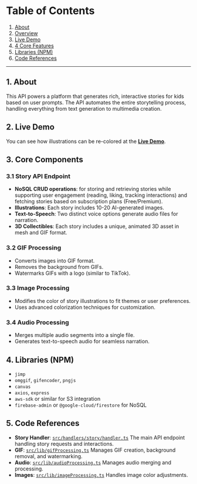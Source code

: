 # Table of Contents
1. [About](#about)
2. [Overview](#overvie)
3. [Live Demo](#live-demo-of-colorization)  
4. [4 Core Features](#4-core-features)  
5. [Libraries (NPM)](#libraries-npm)  
6. [Code References](#code-references)  

---

## 1. About
This API powers a platform that generates rich, interactive stories for kids based on user prompts. The API automates the entire storytelling process, handling everything from text generation to multimedia creation.

## 2. Live Demo
You can see how illustrations can be re-colored at the [**Live Demo**](https://nq-portfolio.com/recoloring/demo).

## 3. Core Components

### 3.1 Story API Endpoint
- **NoSQL CRUD operations**: for storing and retrieving stories while supporting user engagement (reading, liking, tracking interactions) and fetching stories based on subscription plans (Free/Premium).
- **Illustrations**: Each story includes 10-20 AI-generated images.
- **Text-to-Speech**: Two distinct voice options generate audio files for narration.
- **3D Collectibles**: Each story includes a unique, animated 3D asset in mesh and GIF format.

### 3.2 GIF Processing
- Converts images into GIF format.
- Removes the background from GIFs.
- Watermarks GIFs with a logo (similar to TikTok).

### 3.3 Image Processing
- Modifies the color of story illustrations to fit themes or user preferences.
- Uses advanced colorization techniques for customization.

### 3.4 Audio Processing
- Merges multiple audio segments into a single file.
- Generates text-to-speech audio for seamless narration.

## 4. Libraries (NPM)
- `jimp`
- `omggif`, `gifencoder`, `pngjs`
- `canvas`
- `axios`, `express`
- `aws-sdk` or similar for S3 integration
- `firebase-admin` or `@google-cloud/firestore` for NoSQL

## 5. Code References
- **Story Handler**: [`src/handlers/story/handler.ts`](./src/handlers/story/handler.ts) The main API endpoint handling story requests and interactions.
- **GIF**: [`src/lib/gifProcessing.ts`](./src/lib/gifProcessing.ts) Manages GIF creation, background removal, and watermarking.
- **Audio**: [`src/lib/audioProcessing.ts`](./src/lib/audioProcessing.ts) Manages audio merging and processing.
- **Images**: [`src/lib/imageProcessing.ts`](./src/lib/imageProcessing.ts)  Handles image color adjustments.
